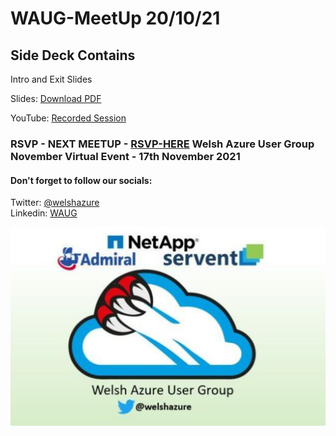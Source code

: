 # WAUG-MeetUp 20/10/21

## Side Deck Contains

Intro and Exit Slides

Slides: [Download PDF](https://github.com/jonnychipz/WAUG-MeetUp/blob/master/2021-Oct-20/WAUG%20-%20Meetup%20Slides%2020-10-21.pdf)</br>

YouTube: [Recorded Session](https://youtu.be/7v_K8KzbSRs)</br>

### RSVP - NEXT MEETUP - [RSVP-HERE](https://www.meetup.com/MSFT-Stack/events/280684868/) Welsh Azure User Group November Virtual Event - 17th November 2021

#### Don't forget to follow our socials: </br>

Twitter: [@welshazure](http://www.twitter.com/welshazure) </br>
Linkedin: [WAUG](https://www.linkedin.com/groups/13866357/)


![Logo](../logo.PNG)
